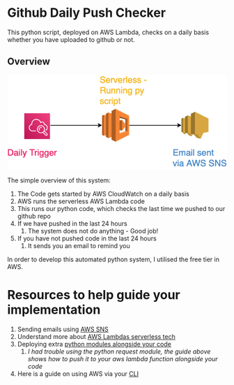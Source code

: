 # Github Daily Push Checker
This python script, deployed on AWS Lambda, checks on a daily basis whether you have uploaded to github or not.

## Overview

![overview img](/overview.png)

The simple overview of this system:
1. The Code gets started by AWS CloudWatch on a daily basis
1. AWS runs the serverless AWS Lambda code
1. This runs our python code, which checks the last time we pushed to our github repo
1. If we have pushed in the last 24 hours
    1. The system does not do anything - Good job!
1. If you have not pushed code in the last 24 hours
    1. It sends you an email to remind you

In order to develop this automated python system, I utilised the free tier in AWS.

# Resources to help guide your implementation
1. Sending emails using [AWS SNS](https://aws.amazon.com/premiumsupport/knowledge-center/lambda-send-email-ses/)
1. Understand more about [AWS Lambdas serverless tech](https://docs.aws.amazon.com/lambda/latest/dg/python-handler.html)
1. Deploying extra [python modules alongside your code](https://docs.aws.amazon.com/lambda/latest/dg/python-package.html)
    1. *I had trouble using the python request module, the guide above shows how to push it to your aws lambda function alongside your code*
1. Here is a guide on using AWS via your [CLI](https://aws.amazon.com/cli/) 
